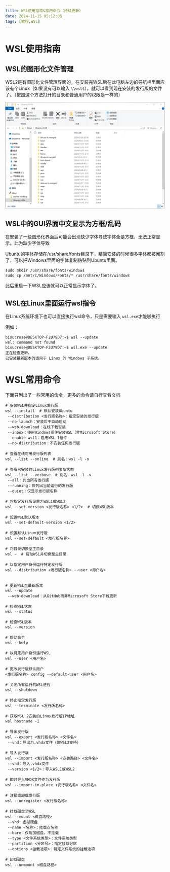 ```yaml
---
title: WSL使用指南&常用命令（持续更新）
date: 2024-11-15 05:12:08
tags: [教程,WSL]
---
```


# WSL使用指南

## WSL的图形化文件管理

WSL2是有图形化文件管理界面的，在安装完WSL后在此电脑左边的导航栏里面应该有个Linux（如果没有可以输入 `\\wsl$`），就可以看到现在安装的发行版的文件了。（按照这个方法打开的目录和普通用户的权限是一样的）

![image-20241115052611042](WSL_Troubleshooting&DailyCommand/image-20241115052611042.png)



## WSL中的GUI界面中文显示为方框/乱码

在安装了一些图形化界面后可能会出现缺少字体导致字体全是方框，无法正常显示。此为缺少字体导致

Ubuntu的字体存储在/usr/share/fonts目录下，精简安装的时候很多字体都被阉割了，可以把Windows里面的字体复制粘贴到Ubuntu里面。

```shell
sudo mkdir /usr/share/fonts/windows
sudo cp /mnt/c/Windows/Fonts/* /usr/share/fonts/windows
```

此后重启一下WSL应该就可以正常显示字体了。



## WSL在Linux里面运行wsl指令

在Linux系统环境下也可以直接执行wsl命令，只是需要输入 `wsl.exe`才能够执行

例如：

```shell
bisucrose@DESKTOP-F2U79D7:~$ wsl --update
wsl: command not found
bisucrose@DESKTOP-F2U79D7:~$ wsl.exe --update
正在检查更新。
已安装最新版本的适用于 Linux 的 Windows 子系统。
```



# WSL常用命令

下面只列出了一些常用的命令，更多的命令请自行查看文档

```shell
# 安装WSL并指定Linux发行版
wsl --install  # 默认安装Ubuntu
 --distribution <发行版名称>：指定安装的发行版
 --no-launch：安装后不自动启动
 --web-download：在线下载安装
 --inbox：使用Windows组件安装WSL（非Microsoft Store）
 --enable-wsl1：启用WSL 1组件
 --no-distribution：不安装任何发行版

# 查看在线可用发行版列表
wsl --list --online  # 别名：wsl -l -o

# 查看已安装的Linux发行版列表及状态
wsl --list --verbose  # 别名：wsl -l -v
 --all：列出所有发行版
 --running：仅列出当前运行的发行版
 --quiet：仅显示发行版名称

# 将指定发行版设置为WSL1或WSL2
wsl --set-version <发行版名称> <1/2>  # 切换WSL版本

# 设置WSL默认版本
wsl --set-default-version <1/2>

# 设置默认Linux发行版
wsl --set-default <发行版名称>

# 将目录切换至主目录
wsl ~  # 启动WSL并切换至主目录

# 以指定用户身份运行特定发行版
wsl --distribution <发行版名称> --user <用户名>


# 更新WSL至最新版本
wsl --update
 --web-download：从GitHub而非Microsoft Store下载更新

# 检查WSL状态
wsl --status

# 检查WSL版本
wsl --version

# 帮助命令
wsl --help

# 以特定用户身份运行WSL
wsl --user <用户名>

# 更改发行版默认用户
<发行版名称> config --default-user <用户名>

# 关闭所有运行的WSL进程
wsl --shutdown  

# 终止指定发行版
wsl --terminate <发行版名称>

# 获取WSL 2安装的Linux发行版IP地址
wsl hostname -I  

# 导出发行版
wsl --export <发行版名称> <文件名>  
 --vhd：导出为.vhdx文件（仅WSL2支持）

# 导入发行版
wsl --import <发行版名称> <安装路径> <文件名>  
 --vhd：导入.vhdx文件
 --version <1/2>：导入WSL1或WSL2

# 即时导入VHDX文件作为发行版
wsl --import-in-place <发行版名称> <文件名>

# 注销或卸载发行版
wsl --unregister <发行版名称>

# 挂载磁盘至WSL
wsl --mount <磁盘路径>
 --vhd：虚拟硬盘
 --name <名称>：挂载点名称
 --bare：仅附加磁盘，不挂载
 --type <文件系统类型>：文件系统类型
 --partition <分区号>：指定挂载分区
 --options <挂载选项>：特定文件系统的挂载选项

# 卸载磁盘
wsl --unmount <磁盘路径>  

```

